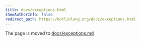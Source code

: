 ```yaml
---
title: docs/exceptions.html
showAuthorInfo: false
redirect_path: https://kotlinlang.org/docs/exceptions.html
---
```


The page is moved to [docs/exceptions.md](docs/exceptions.md)
